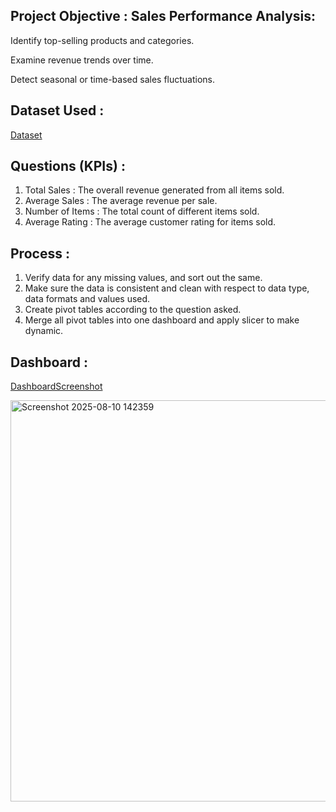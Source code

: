 ## Project Objective : Sales Performance Analysis:

Identify top-selling products and categories.

Examine revenue trends over time.

Detect seasonal or time-based sales fluctuations.

## Dataset Used :

<a href="https://github.com/SanatMishra12/Blinkit-Data-Analysis-Interactive-Dashboard-Creation-Using-MS-Excel-/blob/main/Blinkit%20dashboard.xlsx">Dataset</a>

## Questions (KPIs) : 

1. Total Sales : The overall revenue generated from all items sold.
2. Average Sales : The average revenue per sale.
3. Number of Items : The total count of different items sold.
4. Average Rating : The average customer rating for items sold.

## Process : 

1. Verify data for any missing values, and sort out the same.
2. Make sure the data is consistent and clean with respect to data type, data formats and values used.
3. Create pivot tables according to the question asked.
4. Merge all pivot tables into one dashboard and apply slicer to make dynamic.

## Dashboard : 
<a href="https://github.com/SanatMishra12/Blinkit-Data-Analysis-Interactive-Dashboard-Creation-Using-MS-Excel-/blob/main/Screenshot%202025-08-10%20142359.png">DashboardScreenshot</a>

<img width="1190" height="642" alt="Screenshot 2025-08-10 142359" src="https://github.com/user-attachments/assets/4b115022-61ef-4fa7-aec9-38fa477d5ab8" />




   
   
